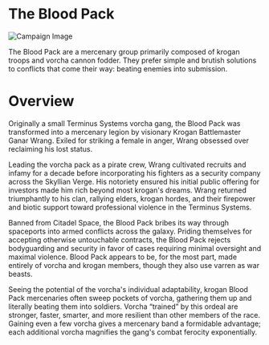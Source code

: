 # The Blood Pack

![Campaign Image](/media/blood-pack.webp)

The Blood Pack are a mercenary group primarily composed of krogan troops and vorcha cannon fodder. They prefer simple and brutish solutions to conflicts that come their way: beating enemies into submission.

# Overview
Originally a small Terminus Systems vorcha gang, the Blood Pack was transformed into a mercenary legion by visionary Krogan Battlemaster Ganar Wrang. Exiled for striking a female in anger, Wrang obsessed over reclaiming his lost status.

Leading the vorcha pack as a pirate crew, Wrang cultivated recruits and infamy for a decade before incorporating his fighters as a security company across the Skyllian Verge. His notoriety ensured his initial public offering for investors made him rich beyond most krogan's dreams. Wrang returned triumphantly to his clan, rallying elders, krogan hordes, and their firepower and biotic support toward professional violence in the Terminus Systems.

Banned from Citadel Space, the Blood Pack bribes its way through spaceports into armed conflicts across the galaxy. Priding themselves for accepting otherwise untouchable contracts, the Blood Pack rejects bodyguarding and security in favor of cases requiring minimal oversight and maximal violence. Blood Pack appears to be, for the most part, made entirely of vorcha and krogan members, though they also use varren as war beasts.

Seeing the potential of the vorcha's individual adaptability, krogan Blood Pack mercenaries often sweep pockets of vorcha, gathering them up and literally beating them into soldiers. Vorcha “trained” by this ordeal are stronger, faster, smarter, and more resilient than other members of the race. Gaining even a few vorcha gives a mercenary band a formidable advantage; each additional vorcha magnifies the gang's combat ferocity exponentially.